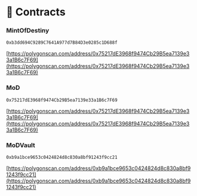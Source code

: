 # 📑 Contracts

### MintOfDestiny

```
0xb3dd694C9289C7641A977d7B84D3e0285c1D688f
```

[https://polygonscan.com/address/0x75217dE3968f9474Cb29B5ea7139e33a1B6c7F69](https://polygonscan.com/address/0x75217dE3968f9474Cb29B5ea7139e33a1B6c7F69)

### MoD

```
0x75217dE3968f9474Cb29B5ea7139e33a1B6c7F69
```

[https://polygonscan.com/address/0x75217dE3968f9474Cb29B5ea7139e33a1B6c7F69](https://polygonscan.com/address/0x75217dE3968f9474Cb29B5ea7139e33a1B6c7F69)

### MoDVault

```
0xb9a1bce9653c0424824d8c830a8bf91243f9cc21
```

[https://polygonscan.com/address/0xb9a1bce9653c0424824d8c830a8bf91243f9cc21](https://polygonscan.com/address/0xb9a1bce9653c0424824d8c830a8bf91243f9cc21)
